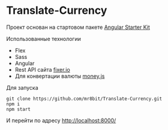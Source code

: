 # Translate-Currency

Проект основан на стартовом пакете [Angular Starter Kit](https://github.com/andreasonny83/angular-starter-kit) 


Использованные технологии
  
* Flex
* Sass
* Angular
* Rest API  сайта  [fixer.io](http://fixer.io/) 
* Для конвертации  валюты [money.js](http://openexchangerates.github.io/money.js/) 


Для запуска 

	git clone https://github.com/mr8bit/Translate-Currency.git
	npm i 
	npm start 
  
И перейти по адресу [http://localhost:8000/](http://localhost:8000/) 
